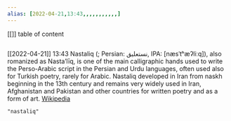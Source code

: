 ```yaml
---
alias: [2022-04-21,13:43,,,,,,,,,,,]
---
```

[[]]
table of content
```toc
```

[[2022-04-21]] 13:43
Nastaliq (; Persian: نستعلیق, IPA: [næsˈtʰæʔliːq]), also romanized as Nastaʼlīq, is one of the main calligraphic hands used to write the Perso-Arabic script in the Persian and Urdu languages, often used also for Turkish poetry, rarely for Arabic. Nastaliq developed in Iran from naskh beginning in the 13th century and remains very widely used in Iran, Afghanistan and Pakistan and other countries for written poetry and as a form of art.
[Wikipedia](https://en.wikipedia.org/wiki/Nastaliq)
```query
"nastaliq"
```